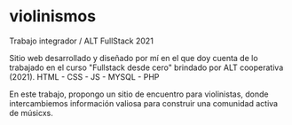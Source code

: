 # violinismos
Trabajo integrador / ALT FullStack 2021

Sitio web desarrollado y diseñado por mí en el que doy cuenta de lo trabajado en el curso "Fullstack desde cero" brindado por ALT cooperativa (2021).
HTML - CSS - JS - MYSQL - PHP 

En este trabajo, propongo un sitio de encuentro para violinistas, donde intercambiemos información valiosa para construir una comunidad activa de músicxs.
